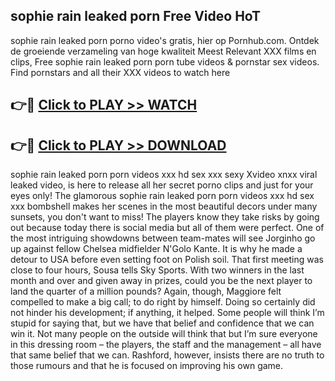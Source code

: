 ## sophie rain leaked porn Free Video HoT 

sophie rain leaked porn porno video's gratis, hier op Pornhub.com. Ontdek de groeiende verzameling van hoge kwaliteit Meest Relevant XXX films en clips,
Free sophie rain leaked porn porn tube videos & pornstar sex videos. Find pornstars and all their XXX videos to watch here


## 👉🔴 [Click to PLAY >> WATCH](http://us.freeplayer.one?title=sophie_rain_leaked_porn&ref=16D)

## 👉🔴 [Click to PLAY >> DOWNLOAD](http://us.freeplayer.one?title=sophie_rain_leaked_porn&ref=16D)


sophie rain leaked porn porn videos xxx hd sex xxx sexy Xvideo xnxx viral leaked video, is here to release all her secret porno clips and just for your eyes only! The glamorous sophie rain leaked porn porn videos xxx hd sex xxx bombshell makes her scenes in the most beautiful decors under many sunsets, you don't want to miss! The players know they take risks by going out because today there is social media but all of them were perfect. One of the most intriguing showdowns between team-mates will see Jorginho go up against fellow Chelsea midfielder N'Golo Kante. It is why he made a detour to USA before even setting foot on Polish soil. That first meeting was close to four hours, Sousa tells Sky Sports. With two winners in the last month and over and given away in prizes, could you be the next player to land the quarter of a million pounds? Again, though, Maggiore felt compelled to make a big call; to do right by himself. Doing so certainly did not hinder his development; if anything, it helped. Some people will think I’m stupid for saying that, but we have that belief and confidence that we can win it. Not many people on the outside will think that but I’m sure everyone in this dressing room – the players, the staff and the management – all have that same belief that we can. Rashford, however, insists there are no truth to those rumours and that he is focused on improving his own game.